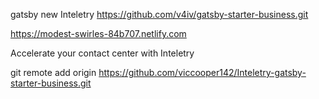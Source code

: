 gatsby new Inteletry https://github.com/v4iv/gatsby-starter-business.git 

https://modest-swirles-84b707.netlify.com

Accelerate your contact center with Inteletry

git remote add origin https://github.com/viccooper142/Inteletry-gatsby-starter-business.git

